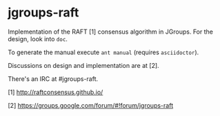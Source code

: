 jgroups-raft
============

Implementation of the RAFT [1] consensus algorithm in JGroups. For the
design, look into `doc`.

To generate the manual execute `ant manual` (requires `asciidoctor`).

Discussions on design and implementation are at [2].

There's an IRC at #jgroups-raft.

[1] http://raftconsensus.github.io/

[2] https://groups.google.com/forum/#!forum/jgroups-raft
